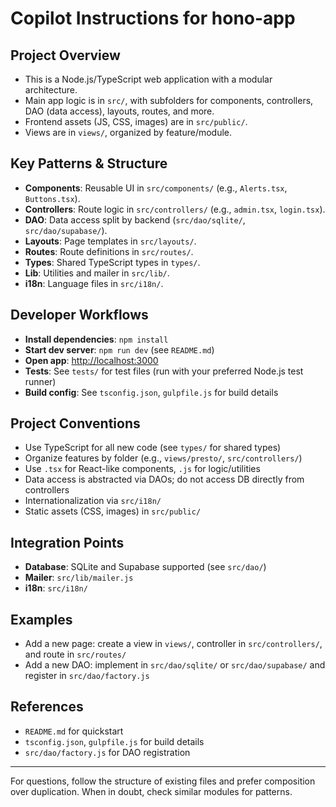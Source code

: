 # Copilot Instructions for hono-app

## Project Overview
- This is a Node.js/TypeScript web application with a modular architecture.
- Main app logic is in `src/`, with subfolders for components, controllers, DAO (data access), layouts, routes, and more.
- Frontend assets (JS, CSS, images) are in `src/public/`.
- Views are in `views/`, organized by feature/module.

## Key Patterns & Structure
- **Components**: Reusable UI in `src/components/` (e.g., `Alerts.tsx`, `Buttons.tsx`).
- **Controllers**: Route logic in `src/controllers/` (e.g., `admin.tsx`, `login.tsx`).
- **DAO**: Data access split by backend (`src/dao/sqlite/`, `src/dao/supabase/`).
- **Layouts**: Page templates in `src/layouts/`.
- **Routes**: Route definitions in `src/routes/`.
- **Types**: Shared TypeScript types in `types/`.
- **Lib**: Utilities and mailer in `src/lib/`.
- **i18n**: Language files in `src/i18n/`.

## Developer Workflows
- **Install dependencies**: `npm install`
- **Start dev server**: `npm run dev` (see `README.md`)
- **Open app**: [http://localhost:3000](http://localhost:3000)
- **Tests**: See `tests/` for test files (run with your preferred Node.js test runner)
- **Build config**: See `tsconfig.json`, `gulpfile.js` for build details

## Project Conventions
- Use TypeScript for all new code (see `types/` for shared types)
- Organize features by folder (e.g., `views/presto/`, `src/controllers/`)
- Use `.tsx` for React-like components, `.js` for logic/utilities
- Data access is abstracted via DAOs; do not access DB directly from controllers
- Internationalization via `src/i18n/`
- Static assets (CSS, images) in `src/public/`

## Integration Points
- **Database**: SQLite and Supabase supported (see `src/dao/`)
- **Mailer**: `src/lib/mailer.js`
- **i18n**: `src/i18n/`

## Examples
- Add a new page: create a view in `views/`, controller in `src/controllers/`, and route in `src/routes/`
- Add a new DAO: implement in `src/dao/sqlite/` or `src/dao/supabase/` and register in `src/dao/factory.js`

## References
- `README.md` for quickstart
- `tsconfig.json`, `gulpfile.js` for build details
- `src/dao/factory.js` for DAO registration

---
For questions, follow the structure of existing files and prefer composition over duplication. When in doubt, check similar modules for patterns.
